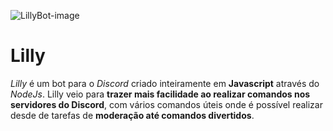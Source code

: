 ![LillyBot-image](https://i.ibb.co/ScXTv01/Photo-Editor-20200914-160614.jpg)

# Lilly
*Lilly* é um bot para o *Discord* criado inteiramente em **Javascript** através do *NodeJs*. Lilly veio para **trazer mais facilidade ao realizar comandos nos servidores do Discord**, com vários comandos úteis onde é possível realizar desde de tarefas de **moderação até comandos divertidos**.
